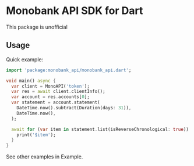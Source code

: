 # Monobank API SDK for Dart

This package is unofficial

## Usage

Quick example:

```dart
import 'package:monobank_api/monobank_api.dart';

void main() async {
  var client = MonoAPI('token');
  var res = await client.clientInfo();
  var account = res.accounts[0];
  var statement = account.statement(
    DateTime.now().subtract(Duration(days: 31)), 
    DateTime.now(),
  );

  await for (var item in statement.list(isReverseChronological: true)) {
    print('$item');
  }
}

```

See other examples in Example.
